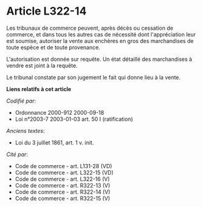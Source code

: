 # Article L322-14

Les tribunaux de commerce peuvent, après décès ou cessation de commerce, et dans tous les autres cas de nécessité dont
l'appréciation leur est soumise, autoriser la vente aux enchères en gros des marchandises de toute espèce et de toute
provenance.

L'autorisation est donnée sur requête. Un état détaillé des marchandises à vendre est joint à la requête.

Le tribunal constate par son jugement le fait qui donne lieu à la vente.

**Liens relatifs à cet article**

_Codifié par_:

  - Ordonnance 2000-912 2000-09-18
  - Loi n°2003-7 2003-01-03 art. 50 I (ratification)

_Anciens textes_:

  - Loi du 3 juillet 1861, art. 1 v. init.

_Cité par_:

  - Code de commerce - art. L131-28 (VD)
  - Code de commerce - art. L322-15 (VD)
  - Code de commerce - art. L322-16 (V)
  - Code de commerce - art. R322-13 (V)
  - Code de commerce - art. R322-14 (V)
  - Code de commerce - art. R322-15 (V)
